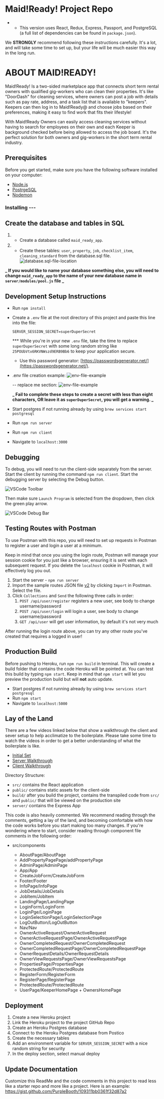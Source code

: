# Maid!Ready! Project Repo

- - This version uses React, Redux, Express, Passport, and PostgreSQL (a full list of dependencies can be found in `package.json`).

We **STRONGLY** recommend following these instructions carefully. It's a lot, and will take some time to set up, but your life will be much easier this way in the long run.

# ABOUT MAID!READY!

Maid!Ready! Is a two-sided marketplace app that connects short term rental owners with qualified gig-workers who can clean their properties. It's like "DoorDash" for cleaning services, where owners can post a job with details such as pay rate, address, and a task list that is available to "keepers". Keepers can then log in to Maid!Ready@ and choose jobs based on their preferences, making it easy to find work that fits their lifestyle!

With Maid!Ready Owners can easily access cleaning services without having to search for employees on their own and each Keeper is background checked before being allowed to access the job board. It's the perfect solution for both owners and gig-workers in the short term rental industry.

## Prerequisites

Before you get started, make sure you have the following software installed on your computer:

- [Node.js](https://nodejs.org/en/)
- [PostrgeSQL](https://www.postgresql.org/)
- [Nodemon](https://nodemon.io/)

### Installing ---

## Create the database and tables in SQL

1. - Create a database called `maid_ready_app`.
2. - Create these tables: `user`, `property`, `job`, `checklist_item`, `cleaning_standard` from the database.sql file.
     ![database.sql-file-location](documentation/images/database-location.png)

**_ If you would like to name your database something else, you will need to change `maid_ready_app` to the name of your new database name in `server/modules/pool.js` file _**

## Development Setup Instructions

- Run `npm install`
- Create a `.env` file at the root directory of this project and paste this line into the file:

  ```
  SERVER_SESSION_SECRET=superDuperSecret
  ```

  \*\*\* While you're in your new `.env` file, take the time to replace `superDuperSecret` with some long random string like `25POUbVtx6RKVNWszd9ERB9Bb6` to keep your application secure.

  - Use this password generator: [https://passwordsgenerator.net/](https://passwordsgenerator.net/).

- .env file creation example: ![env-file-example](documentation/images/env-file-example.png)

  -- replace me section: ![env-file-example](documentation/images/env-file-replace-me.png)

  **_ Fail to complete these steps to create a secret with less than eight characters, OR leave it as `superDuperSecret`, you will get a warning. _**

- Start postgres if not running already by using `brew services start postgresql`
- Run `npm run server`
- Run `npm run client`
- Navigate to `localhost:3000`

## Debugging

To debug, you will need to run the client-side separately from the server. Start the client by running the command `npm run client`. Start the debugging server by selecting the Debug button.

![VSCode Toolbar](documentation/images/vscode-toolbar.png)

Then make sure `Launch Program` is selected from the dropdown, then click the green play arrow.

![VSCode Debug Bar](documentation/images/vscode-debug-bar.png)

## Testing Routes with Postman

To use Postman with this repo, you will need to set up requests in Postman to register a user and login a user at a minimum.

Keep in mind that once you using the login route, Postman will manage your session cookie for you just like a browser, ensuring it is sent with each subsequent request. If you delete the `localhost` cookie in Postman, it will effectively log you out.

1. Start the server - `npm run server`
2. Import the sample routes JSON file [v2](./PostmanPrimeSoloRoutesv2.json) by clicking `Import` in Postman. Select the file.
3. Click `Collections` and `Send` the following three calls in order:
   1. `POST /api/user/register` registers a new user, see body to change username/password
   2. `POST /api/user/login` will login a user, see body to change username/password
   3. `GET /api/user` will get user information, by default it's not very much

After running the login route above, you can try any other route you've created that requires a logged in user!

## Production Build

Before pushing to Heroku, run `npm run build` in terminal. This will create a build folder that contains the code Heroku will be pointed at. You can test this build by typing `npm start`. Keep in mind that `npm start` will let you preview the production build but will **not** auto update.

- Start postgres if not running already by using `brew services start postgresql`
- Run `npm start`
- Navigate to `localhost:5000`

## Lay of the Land

There are a few videos linked below that show a walkthrough the client and sever setup to help acclimatize to the boilerplate. Please take some time to watch the videos in order to get a better understanding of what the boilerplate is like.

- [Initial Set](https://vimeo.com/453297271)
- [Server Walkthrough](https://vimeo.com/453297212)
- [Client Walkthrough](https://vimeo.com/453297124)

Directory Structure:

- `src/` contains the React application
- `public/` contains static assets for the client-side
- `build/` after you build the project, contains the transpiled code from `src/` and `public/` that will be viewed on the production site
- `server/` contains the Express App

This code is also heavily commented. We recommend reading through the comments, getting a lay of the land, and becoming comfortable with how the code works before you start making too many changes. If you're wondering where to start, consider reading through component file comments in the following order:

- src/components

  - AboutPage/AboutPage
  - AddPropertyPagePage/addPropertyPage
  - AdminPage/AdminPage
  - App/App
  - CreateJobForm/CreateJobForm
  - Footer/Footer
  - InfoPage/InfoPage
  - JobDetails/JobDetails
  - JobItem/JobItem
  - LandingPage/LandingPage
  - LoginForm/LoginForm
  - LoginPge/LoginPage
  - LoginSelectionPage/LoginSelectionPage
  - LogOutButton/LogOutButton
  - Nav/Nav
  - OwnerActiveRequest/OwnerActiveRequest
  - OwnerActiveRequestPage/OwnerActiveRequestPage
  - OwnerCompletedRequest/OwnerCompletedRequest
  - OwnerCompletedRequestPage/OwnerCompletedRequestPage
  - OwnerRequestDetails/OwnerRequestDetails
  - OwnerViewRequestsPage/OwnerViewRequestsPage
  - PropertiesPage/PropertiesPage
  - ProtectedRoute/ProtectedRoute
  - RegisterForm/RegisterForm
  - RegisterPage/RegisterPage
  - ProtectedRoute/ProtectedRoute
  - UserPage/KeeperHomePage + OwnersHomePage

## Deployment

1. Create a new Heroku project
1. Link the Heroku project to the project GitHub Repo
1. Create an Heroku Postgres database
1. Connect to the Heroku Postgres database from Postico
1. Create the necessary tables
1. Add an environment variable for `SERVER_SESSION_SECRET` with a nice random string for security
1. In the deploy section, select manual deploy

## Update Documentation

Customize this ReadMe and the code comments in this project to read less like a starter repo and more like a project. Here is an example: https://gist.github.com/PurpleBooth/109311bb0361f32d87a2
